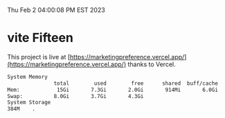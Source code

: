 Thu Feb  2 04:00:08 PM EST 2023

# vite Fifteen


This project is live at [https://marketingpreference.vercel.app/](https://marketingpreference.vercel.app/) thanks to Vercel.

```bash
System Memory
               total        used        free      shared  buff/cache   available
Mem:            15Gi       7.3Gi       2.0Gi       914Mi       6.0Gi       6.8Gi
Swap:          8.0Gi       3.7Gi       4.3Gi
System Storage
384M	.
```
```bash

